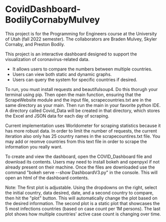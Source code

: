 # CovidDashboard-BodilyCornabyMulvey

This project is for the Programming for Engineers course at the University of Utah (fall 2022 semester).
The collaborators are Braden Mulvey, Skyler Cornaby, and Preston Bodily.

This project is an interactive dashboard designed to support the visualization of coronavirus-related data.
  - It allows users to compare the numbers between multiple countries.
  - Users can view both static and dynamic graphs.
  - Users can query the system for specific countries if desired.

  To run, you must install requests and beautifulsoup4. Do this thorugh your terminal using pip. Then open the main function, ensuring that the ScrapeWebsite module and the input file, scrapecountries.txt are in the same directory as your main. Then run the main in your favorite python IDE. A directory called Covid_Data will be created in that directory, which stores the Excel and JSON data for each day of scraping.

  Current implementation uses Worldometer for scraping statistics because it has more robust data. In order to limit the number of requests, the current iteration also only has 25 country names in the scrapecountires.txt file. You may add or reomve countries from this text file in order to scrape the information you really want.
  
  To create and view the dashboard, open the COVID_Dashboard file and download its contents. Users may need to install bokeh and openpyxl if not already present on their machine. Once the files are downloaded use the command "bokeh serve --show DashboardV3.py" in the console. This will open an html of the dashboard contents.
  
  Note: The first plot is adjustable. Using the dropdowns on the right, select the initial country, data desired, date, and a second country to compare, then hit the "plot" button. This will automatically change the plot based on the desired information. The second plot is a static plot that showcases the 5 most infections countries (based on case count per 1M persons). The last plot shows how multiple countries' active case count is changing over time.
